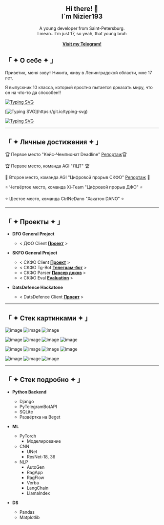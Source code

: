 <!-- Improved compatibility of back to top link: See: https://github.com/othneildrew/Best-README-Template/pull/73 -->
<!--
*** Thanks for checking out the Best-README-Template. If you have a suggestion
*** that would make this better, please fork the repo and create a pull request
*** or simply open an issue with the tag "enhancement".
*** Don't forget to give the project a star!
*** Thanks again! Now go create something AMAZING! :D
-->



<!-- PROJECT SHIELDS -->
<!--
*** I'm using markdown "reference style" links for readability.
*** Reference links are enclosed in brackets [ ] instead of parentheses ( ).
*** See the bottom of this document for the declaration of the reference variables
*** for contributors-url, forks-url, etc. This is an optional, concise syntax you may use.
*** https://www.markdownguide.org/basic-syntax/#reference-style-links
-->


<!-- PROJECT LOGO -->
<br />
<div align="center">

  <h2 align="center">Hi there! 👋 <br />I`m Nizier193</h2>

  <p align="center">
    A young developer from Saint-Petersburg.<br />
    I mean.. I`m just 17, so yeah, that young bruh
    <br />
    <br />
    <a href="https://web.telegram.org/k/#@nizier_posts"><strong>Visit my Telegram!</strong></a>
    <br />
  </p>
</div>

<!-- ABOUT THE PROJECT -->
## 「 ✦ О себе ✦ 」
Приветик, меня зовут Никита, живу в Ленинградской области, мне 17 лет.

Я выпускник 10 класса, который яростно пытается доказать миру, что он на что-то да способен!!

[![Typing SVG](https://readme-typing-svg.herokuapp.com?color=%2336BCF7&lines=Coding+is+cool+but+freaking+hard)](https://git.io/typing-svg)

[![Typing SVG](https://readme-typing-svg.herokuapp.com?color=%2336BCF7&lines=class+Life():+name+=+"Nizier193")](https://git.io/typing-svg)

[![Typing SVG](https://readme-typing-svg.demolab.com?font=Fira+Code&random=false&width=435&lines=Coding+is+cool+but+jeez+its+hard;You+can+see+all+my+projects+there;Hope+I+can+make+you+interested)](https://git.io/typing-svg)

---
## 「 ✦ Личные достижения ✦ 」

🏆 Первое место "Кейс-Чемпионат Deadline" [Репортаж]([docs/CONTRIBUTING.md](https://ren.tv/news/v-rossii/1210751-podvedeny-itogi-pervogo-keis-chempionata-deadline))🏆

🏆 Первое место, команда AGI "ЛЦТ" 🏆

🥈 Второе место, команда AGI "Цифровой прорыв СКФО" [Репортаж](https://vk.com/video-226111401_456239042) 🥈

⭐ Четвёртое место, команда Xi-Team "Цифровой прорыв ДФО" ⭐

⭐ Шестое место, команда CtrlNeDano "Хакатон DANO" ⭐

---
## 「 ✦ Проекты ✦ 」
- **DFO General Project**
    - < ДФО Client **[Проект](https://github.com/Nizier193/DFO_HackItON)** >

- **SKFO General Project**
    - < СКФО Client **[Проект](https://github.com/idashevskii/cp-24-skfo)** >
    - < СКФО Tg-Bot **[Телеграм-бот](https://github.com/Nizier193/cp-24-skfo-tg-bot)** >
    - < СКФО Parser **[Парсер доков](https://github.com/Nizier193/cp-24-skfo-parser)** >
    - < СКФО Eval **[Evaluation](https://github.com/bukhanka/cp-24-skfo-gen_ans_eval)** >

- **DatsDefence Hackatone**
    - < DatsDefence Client **[Проект](https://github.com/Nizier193/datsdefence-12-07)** >

---

## 「 ✦ Стек картинками ✦ 」
![image](https://img.shields.io/badge/PyCharm-000000.svg?&style=for-the-badge&logo=PyCharm&logoColor=white)
![image](https://img.shields.io/badge/VSCode-0078D4?style=for-the-badge&logo=visual%20studio%20code&logoColor=white)
![image](https://img.shields.io/badge/Notepad++-90E59A.svg?style=for-the-badge&logo=notepad%2B%2B&logoColor=black)

![image](https://img.shields.io/badge/Python-FFD43B?style=for-the-badge&logo=python&logoColor=blue)
![image](https://img.shields.io/badge/Sqlite-003B57?style=for-the-badge&logo=sqlite&logoColor=white)
![image](https://img.shields.io/badge/Django-092E20?style=for-the-badge&logo=django&logoColor=green)
![image](https://img.shields.io/badge/Docker-2CA5E0?style=for-the-badge&logo=docker&logoColor=white)

![image](https://img.shields.io/badge/Numpy-777BB4?style=for-the-badge&logo=numpy&logoColor=white)
![image](https://img.shields.io/badge/Pandas-2C2D72?style=for-the-badge&logo=pandas&logoColor=white)
![image](https://img.shields.io/badge/PyTorch-EE4C2C?style=for-the-badge&logo=pytorch&logoColor=white)
![image](https://img.shields.io/badge/Colab-F9AB00?style=for-the-badge&logo=googlecolab&color=525252)

![image](https://img.shields.io/badge/ChatGPT-74aa9c?style=for-the-badge&logo=openai&logoColor=white)
![image](https://img.shields.io/badge/Gemini-8E75B2?style=for-the-badge&logo=googlebard&logoColor=fff)
![image](https://img.shields.io/badge/github%20copilot-000000?style=for-the-badge&logo=githubcopilot&logoColor=white)

---

## 「 ✦ Стек подробно ✦ 」
     
- **Python Backend**
    - Django
    - PyTelegramBotAPI
    - SQLite
    - Развёртка на Beget
      
- **ML**
    - PyTorch
        - Моделирование
    - CNN
        - UNet
        - ResNet-18, 36
    - NLP
        - AutoGen
        - RagApp
        - RagFlow
        - Verba
        - LangChain
        - LlamaIndex

- **DS**
    - Pandas
    - Matplotlib
